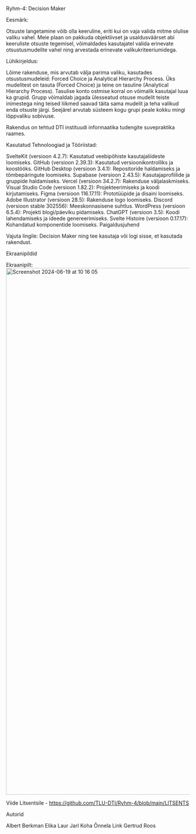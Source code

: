 Ryhm-4: Decision Maker

Eesmärk:

Otsuste langetamine võib olla keeruline, eriti kui on vaja valida mitme olulise valiku vahel. Meie plaan on pakkuda objektiivset ja usaldusväärset abi keeruliste otsuste tegemisel, võimaldades kasutajatel valida erinevate otsustusmudelite vahel ning arvestada erinevate valikukriteeriumidega.

Lühikirjeldus:

Lõime rakenduse, mis arvutab välja parima valiku, kasutades otsustusmudeleid: Forced Choice ja Analytical Hierarchy Process. Üks mudelitest on tasuta (Forced Choice) ja teine on tasuline (Analytical Hierarchy Process). Tasulise konto ostmise korral on võimalik kasutajal luua ka grupid. Grupp võimaldab jagada ülesseatud otsuse mudelit teiste inimestega ning teised liikmed saavad täita sama mudelit ja teha valikud enda otsuste järgi. Seejärel arvutab süsteem kogu grupi peale kokku mingi lõppvaliku sobivuse.

Rakendus on tehtud DTI instituudi informaatika tudengite suvepraktika raames.

Kasutatud Tehnoloogiad ja Tööriistad:

SvelteKit (versioon 4.2.7): Kasutatud veebipõhiste kasutajaliideste loomiseks.
GitHub (versioon 2.39.3): Kasutatud versioonikontrolliks ja koostööks.
GitHub Desktop (versioon 3.4.1): Repositoride haldamiseks ja tõmbepäringute loomiseks.
Supabase (versioon 2.43.5): Kasutajaprofiilide ja gruppide haldamiseks.
Vercel (versioon 34.2.7): Rakenduse väljalaskmiseks.
Visual Studio Code (versioon 1.82.2): Projekteerimiseks ja koodi kirjutamiseks.
Figma (versioon 116.17.11): Prototüüpide ja disaini loomiseks.
Adobe Illustrator (versioon 28.5): Rakenduse logo loomiseks.
Discord (versioon stable 302556): Meeskonnasisene suhtlus.
WordPress (versioon 6.5.4): Projekti blogi/päeviku pidamiseks.
ChatGPT (versioon 3.5): Koodi lahendamiseks ja ideede genereerimiseks.
Svelte Histoire (versioon 0.17.17): Kohandatud komponentide loomiseks.
Paigaldusjuhend

Vajuta lingile: Decision Maker ning tee kasutaja või logi sisse, et kasutada rakendust.

Ekraanipildid

Ekraanipilt: 
<img width="1440" alt="Screenshot 2024-06-19 at 10 16 05" src="https://github.com/TLU-DTI/Ryhm-4/assets/133976166/db8f0d06-0deb-4653-8db1-21dfc8560882">


Viide Litsentsile - https://github.com/TLU-DTI/Ryhm-4/blob/main/LITSENTS

Autorid

Albert Berkman
Elika Laur
Jarl Koha
Õnnela Link
Gertrud Roos
